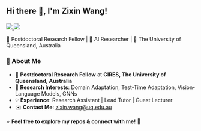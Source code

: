 ## Hi there 👋, I'm Zixin Wang!  <p align="center">
  <a href="https://www.linkedin.com/in/zixin-wang-6307811ab/">
    <img src="https://img.shields.io/badge/LinkedIn-Profile-blue?logo=linkedin&style=for-the-badge" />
  </a>
  <a href="https://scholar.google.com/citations?user=kee4cFgAAAAJ&hl=en">
    <img src="https://img.shields.io/badge/Google%20Scholar-Papers-0a66c2?logo=googlescholar&style=for-the-badge" />
  </a>
</p>
🚀 Postdoctoral Research Fellow | 🎯 AI Researcher | 📍 The University of Queensland, Australia


### 🔬 About Me
- 🏫 **Postdoctoral Research Fellow** at **CIRES, The University of Queensland, Australia**  
- 🎯 **Research Interests**: Domain Adaptation, Test-Time Adaptation, Vision-Language Models, GNNs  
- 💡 **Experience**: Research Assistant | Lead Tutor | Guest Lecturer  
- ✉️ **Contact Me**: zixin.wang@uq.edu.au  


⭐️ **Feel free to explore my repos & connect with me!** 🚀

